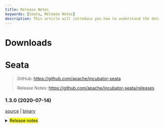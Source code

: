 ```yaml
---
title: Release Notes
keywords: [Seata, Release Notes]
description: This article will introduce you how to understand the details of each version and upgrade matters needing attention.
---
```



# Downloads

# Seata

> GitHub: https://github.com/apache/incubator-seata
>
> Release Notes: https://github.com/apache/incubator-seata/releases

### 1.3.0 (2020-07-14)

 [source](https://github.com/apache/incubator-seata/archive/v1.3.0.zip) |
 [binary](https://github.com/apache/incubator-seata/releases/download/v1.3.0/seata-server-1.3.0.zip) 

<details>
  <summary><mark>Release notes</mark></summary>
  
  ### Seata 1.3.0

  Seata 1.3.0 Released.

  Seata is an easy-to-use, high-performance, open source distributed transaction solution.

  The version is updated as follows:
  
  ### feature：
  - [[#2398](https://github.com/apache/incubator-seata/pull/2398)] support multi pk for MySQL
  - [[#2484](https://github.com/apache/incubator-seata/pull/2484)] store mode support redis
  - [[#2817](https://github.com/apache/incubator-seata/pull/2817)] Saga StateMachine engine and Designer support Groovy Script Task
  - [[#2646](https://github.com/apache/incubator-seata/pull/2646)] server support for HikariCP
  - [[#2253](https://github.com/apache/incubator-seata/pull/2253)] support for dynamic upgrade and downgrade
  - [[#2565](https://github.com/apache/incubator-seata/pull/2565)] support for transaction annotations on classes
  - [[#2510](https://github.com/apache/incubator-seata/pull/2510)] support LZ4 compressor
  - [[#2622](https://github.com/apache/incubator-seata/pull/2622)] support version valid check
  - [[#2658](https://github.com/apache/incubator-seata/pull/2658)] dataSources support different permissions of Oracle users
  - [[#2620](https://github.com/apache/incubator-seata/pull/2620)] support group configuration in Nacos registry
  - [[#2699](https://github.com/apache/incubator-seata/pull/2699)] compatible with ACM
  - [[#2509](https://github.com/apache/incubator-seata/pull/2509)] support for undo full data columns on update operate
  - [[#2584](https://github.com/apache/incubator-seata/pull/2584)] StateHandlerInterceptor and StateRouterInterceptor support SPI 
  - [[#2808](https://github.com/apache/incubator-seata/pull/2808)] server check auth support SPI
  - [[#2616](https://github.com/apache/incubator-seata/pull/2616)] TCC adapter for Dubbo And Sofa reference annotation
  - [[#2831](https://github.com/apache/incubator-seata/pull/2831)] Saga support jackson json parser
  - [[#2554](https://github.com/apache/incubator-seata/pull/2554)] support zk serializer
  - [[#2708](https://github.com/apache/incubator-seata/pull/2708)] support jdbc type array, datalink etc
  - [[#2412](https://github.com/apache/incubator-seata/pull/2412)] xid generation strategy support snowflake
  - [[#2611](https://github.com/apache/incubator-seata/pull/2611)] support the cache of configuration values
  
  ### bugfix：
  - [[#2893](https://github.com/apache/incubator-seata/pull/2893)] fix get table meta failed in postgresql
  - [[#2887](https://github.com/apache/incubator-seata/pull/2887)] fix rm client receive response logic
  - [[#2610](https://github.com/apache/incubator-seata/pull/2610)] nacos-script adapt to Nacos 1.2 on permission control
  - [[#2588](https://github.com/apache/incubator-seata/pull/2588)] fix when the check_style does not pass, no detail information output
  - [[#2543](https://github.com/apache/incubator-seata/pull/2543)] fix ApplicationKeeper ShutdownHook signal invalid.
  - [[#2598](https://github.com/apache/incubator-seata/pull/2598)] fix unable to register Nacos
  - [[#2618](https://github.com/apache/incubator-seata/pull/2618)] fix could not create folder in zookeeper
  - [[#2628](https://github.com/apache/incubator-seata/pull/2628)] fix get tableName and alias error in mysql delete
  - [[#2639](https://github.com/apache/incubator-seata/pull/2639)] fix Apollo configuration load fail due to camel style
  - [[#2629](https://github.com/apache/incubator-seata/pull/2629)] fix duplicated resource id with different currentSchema in PostgreSQL
  - [[#2659](https://github.com/apache/incubator-seata/pull/2659)] fix mysql insert use select last_insert_id is undo_log id value
  - [[#2670](https://github.com/apache/incubator-seata/pull/2670)] fix dataSource initialize more times
  - [[#2617](https://github.com/apache/incubator-seata/pull/2617)] fix incorrect getAnnotation about class and method
  - [[#2603](https://github.com/apache/incubator-seata/pull/2603)] fix can't get generated keys value.
  - [[#2725](https://github.com/apache/incubator-seata/pull/2725)] fix other expression before insert row primary key.
  - [[#2698](https://github.com/apache/incubator-seata/pull/2698)] fix nested GlobalLock unbind prematurely
  - [[#2755](https://github.com/apache/incubator-seata/pull/2755)] fix not return value when branchCommit and branchRollback throw exception
  - [[#2777](https://github.com/apache/incubator-seata/pull/2777)] fix can't rollback when set rollback retry count was zero.
  - [[#2812](https://github.com/apache/incubator-seata/pull/2812)] fix get PostgreSQL tableMeta error when using shardingSphere
  - [[#2760](https://github.com/apache/incubator-seata/pull/2760)] fix TM rollback fail throw the seata exception, rollback retrying throw NPE
  - [[#2837](https://github.com/apache/incubator-seata/pull/2837)] fix wrong constant used in the saga SubStateMachineHandler
  - [[#2839](https://github.com/apache/incubator-seata/pull/2839)] fix business exception is lost when compensation succeed in saga mode
  - [[#2650](https://github.com/apache/incubator-seata/pull/2650)] fix TCC and Saga branches will also parse SQL in AbstractConnectionProxy
  - [[#2850](https://github.com/apache/incubator-seata/pull/2850)] Fix Saga designer rounded polylines cause page crashes
  - [[#2868](https://github.com/apache/incubator-seata/pull/2868)] fix can't find AsyncEventBus dependency
  - [[#2871](https://github.com/apache/incubator-seata/pull/2871)] fix get tableMeta failed when table name like 'schame'.'table'
  - [[#2685](https://github.com/apache/incubator-seata/pull/2685)] fix oracle insert sql use sysdate error.
  - [[#2872](https://github.com/apache/incubator-seata/pull/2872)] fix missing escape char in the primary key for the undo sql
  - [[#2875](https://github.com/apache/incubator-seata/pull/2875)] fix ColumnUtils delEscape with scheme error

  
  ### optimize： 
  - [[#2573](https://github.com/apache/incubator-seata/pull/2573)] replace Random with ThreadLocalRandom in RandomLoadBalance
  - [[#2540](https://github.com/apache/incubator-seata/pull/2540)] refactor rpc request method and rpc interface
  - [[#2642](https://github.com/apache/incubator-seata/pull/2642)] optimize unsafe double-checked locking in SofaRegistryServiceImpl
  - [[#2561](https://github.com/apache/incubator-seata/pull/2561)] keep the same logic of get tableMeta
  - [[#2591](https://github.com/apache/incubator-seata/pull/2591)] support the default timeout for zookeeper register
  - [[#2601](https://github.com/apache/incubator-seata/pull/2601)] repackage spring-boot-starter
  - [[#2415](https://github.com/apache/incubator-seata/pull/2415)] distinguish database behavior according to the branch type
  - [[#2647](https://github.com/apache/incubator-seata/pull/2647)] remove the unused variable
  - [[#2649](https://github.com/apache/incubator-seata/pull/2649)] optimize get tableMeta
  - [[#2652](https://github.com/apache/incubator-seata/pull/2652)] consul supports custom port
  - [[#2660](https://github.com/apache/incubator-seata/pull/2660)] modify IdWorker position to make it reasonable
  - [[#2625](https://github.com/apache/incubator-seata/pull/2625)] polish testing code, replace with `Mockito.verify`
  - [[#2666](https://github.com/apache/incubator-seata/pull/2666)] add using users organization logos
  - [[#2680](https://github.com/apache/incubator-seata/pull/2680)] Change GlobalTransactionalInterceptor to singleton
  - [[#2683](https://github.com/apache/incubator-seata/pull/2683)] optimize TccActionInterceptor log print
  - [[#2477](https://github.com/apache/incubator-seata/pull/2477)] refactoring client request processing logic.
  - [[#2280](https://github.com/apache/incubator-seata/pull/2280)] refactor InsertExecutor
  - [[#2044](https://github.com/apache/incubator-seata/pull/2044)] optimize ColumnUtils.addEscape method performance
  - [[#2730](https://github.com/apache/incubator-seata/pull/2730)] optimize get config type from configuration
  - [[#2723](https://github.com/apache/incubator-seata/pull/2723)] optimize get tableMeta in postgreSql
  - [[#2734](https://github.com/apache/incubator-seata/pull/2734)] change postgreSql driver scope to provide
  - [[#2749](https://github.com/apache/incubator-seata/pull/2749)] optimize logger class misWrite
  - [[#2751](https://github.com/apache/incubator-seata/pull/2751)] copy jdbc driver to image
  - [[#2759](https://github.com/apache/incubator-seata/pull/2759)] optimized the generation rules of thread name factory
  - [[#2607](https://github.com/apache/incubator-seata/pull/2607)] support insert pkValue support check
  - [[#2765](https://github.com/apache/incubator-seata/pull/2765)] optimize the processing logic of XA's RM for unsupported transaction resources.
  - [[#2771](https://github.com/apache/incubator-seata/pull/2771)] disable unstable unit tests
  - [[#2779](https://github.com/apache/incubator-seata/pull/2779)] CollectionUtils.decodeMap method variables ConcurrentHashMap refact to HashMap 
  - [[#2486](https://github.com/apache/incubator-seata/pull/2486)] refactor server handle request process logic from client
  - [[#2770](https://github.com/apache/incubator-seata/pull/2770)] TCC two phase method return type supports void
  - [[#2788](https://github.com/apache/incubator-seata/pull/2788)] optimize server log pattern and support for colored log
  - [[#2816](https://github.com/apache/incubator-seata/pull/2816)] optimize create clazz instance
  - [[#2787](https://github.com/apache/incubator-seata/pull/2787)] modify workerId generation method
  - [[#2776](https://github.com/apache/incubator-seata/pull/2776)] optimize paramsPlaceHolder generate by StringUtils.repeat()
  - [[#2799](https://github.com/apache/incubator-seata/pull/2799)] code opt format
  - [[#2829](https://github.com/apache/incubator-seata/pull/2829)] downgrade check unlock and asynchronous
  - [[#2842](https://github.com/apache/incubator-seata/pull/2842)] code opt format about the sqls and typos
  - [[#2242](https://github.com/apache/incubator-seata/pull/2242)] optimize PreparedStatementProxy initialization logic
  - [[#2613](https://github.com/apache/incubator-seata/pull/2613)] fix typo and some coding guidelines

  
  Thanks to these contributors for their code commits. Please report an unintended omission.  
  - [slievrly](https://github.com/slievrly) 
  - [funky-eyes](https://github.com/funky-eyes) 
  - [wangliang181230](https://github.com/wangliang181230) 
  - [jsbxyyx](https://github.com/jsbxyyx) 
  - [l81893521](https://github.com/l81893521) 
  - [objcoding](https://github.com/objcoding) 
  - [long187](https://github.com/long187) 
  - [CharmingRabbit](https://github.com/CharmingRabbit) 
  - [diguage](https://github.com/diguage) 
  - [helloworlde](https://github.com/helloworlde) 
  - [chenxi-null](https://github.com/chenxi-null) 
  - [ph3636](https://github.com/ph3636) 
  - [xianlaioy](https://github.com/xianlaioy) 
  - [qq925716471](https://github.com/qq925716471) 
  - [horoc](https://github.com/horoc) 
  - [XavierChengZW](https://github.com/XavierChengZW) 
  - [anic](https://github.com/anic) 
  - [fxtahe](https://github.com/fxtahe) 
  - [wangwengeek](https://github.com/wangwengeek) 
  - [yangfuhai](https://github.com/yangfuhai) 
  - [PeineLiang](https://github.com/PeineLiang) 
  - [f654c32](https://github.com/f654c32) 
  - [dagmom](https://github.com/dagmom) 
  - [caohdgege](https://github.com/caohdgege) 
  - [zjinlei](https://github.com/zjinlei) 
  - [yyjgit66](https://github.com/yyjgit66) 
  - [lj2018110133](https://github.com/lj2018110133) 
  - [wxbty](https://github.com/wxbty) 
  - [hsoftxl](https://github.com/hsoftxl) 
  - [q294881866](https://github.com/q294881866) 
  - [81519434](https://github.com/81519434) 

  Also, we receive many valuable issues, questions and advices from our community. Thanks for you all.

   #### Link
   - **Seata:** https://github.com/apache/incubator-seata  
   - **Seata-Samples:** https://github.com/apache/incubator-seata-samples   
   - **Release:** https://github.com/apache/incubator-seata/releases
   - **WebSite:** https://seata.io
   
</details>

